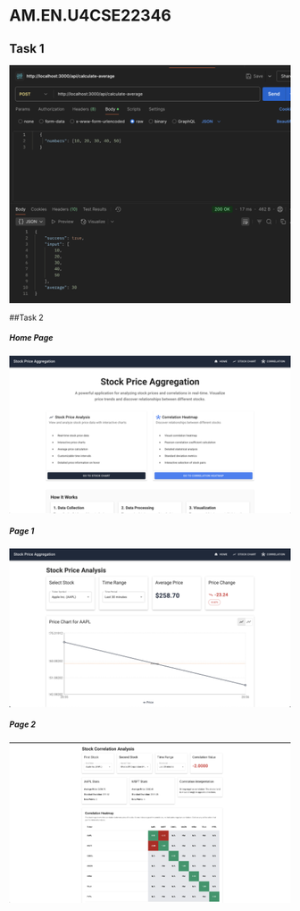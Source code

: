 # AM.EN.U4CSE22346
## Task 1
![Alt Text](https://github.com/Rahulr2101/AM.EN.U4CSE22346/blob/main/Task-1/screenshots/Screenshot%202025-05-12%20at%2019.37.21.png)

##Task 2
<h5>Home Page</h5>

![Alt Text](https://github.com/Rahulr2101/AM.EN.U4CSE22346/blob/main/Task-2/screenshots/Screenshot%202025-05-12%20at%2021.25.13.png)
<h5>Page 1</h5>

![Alt Text](https://github.com/Rahulr2101/AM.EN.U4CSE22346/blob/main/Task-2/screenshots/Screenshot%202025-05-12%20at%2021.25.45.png)
<h5>Page 2</h5>

![Alt Text](https://github.com/Rahulr2101/AM.EN.U4CSE22346/blob/main/Task-2/screenshots/Screenshot%202025-05-12%20at%2021.26.13.png)

